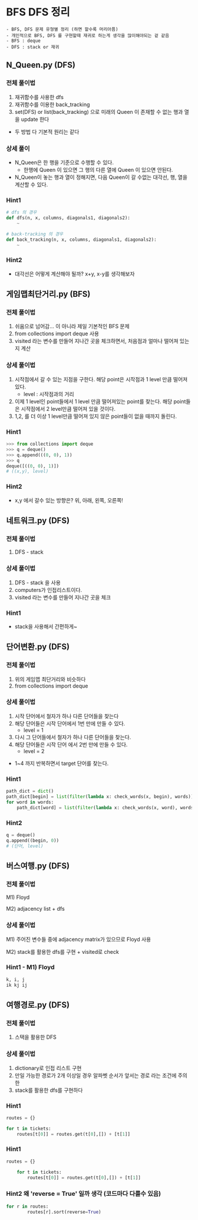 # BFS DFS 정리
    - BFS, DFS 문제 유형별 정리 (하면 할수록 머리아픔)
    - 개인적으로 BFS, DFS 를 구현할때 재귀로 하는게 생각을 많이해야되는 겉 같음
    - BFS : deque
    - DFS : stack or 재귀

## N_Queen.py  (DFS)

### 전체 풀이법  

1) 재귀함수를 사용한 dfs
2) 재귀함수를 이용한 back_tracking 
3) set(DFS) or list(back_tracking) 으로 미래의 Queen 이 존재할 수 없는 행과 열을 update 한다

- 두 방법 다 기본적 원리는 같다


### 상세 풀이
- N_Queen은 한 행을 기준으로 수행할 수 있다. 
    - 한행에 Queen 이 있으면 그 행의 다른 열에 Queen 이 있으면 안된다.
- N_Queen이 놓는 행과 열이 정해지면, 다음 Queen이 갈 수없는 대각선, 행, 열을 계산할 수 있다.  


### Hint1
```python
# dfs 의 경우
def dfs(n, x, columns, diagonals1, diagonals2):
    ~

# back-tracking 의 경우
def back_tracking(n, x, columns, diagonals1, diagonals2):
    ~
```

### Hint2  
- 대각선은 어떻게 계산해야 될까? x+y, x-y를 생각해보자

## 게임맵최단거리.py  (BFS)

### 전체 풀이법 
 
1) 쉬움으로 넘어감... 이 아니라 제일 기본적인 BFS 문제
2) from collections import deque 사용
3) visited 라는 변수를 만들어 지나간 곳을 체크하면서, 처음점과 얼마나 떨어져 있는지 계산

### 상세 풀이법

1) 시작점에서 갈 수 있는 지점을 구한다. 해당 point은 시작점과 1 level 만큼 떨어져 있다. 
    - level : 시작점과의 거리
2) 이제 1 level인 point들에서 1 level 만큼 떨어져있는 point를 찾는다. 해당 point들은 시작점에서 2 level만큼 떨어져 있을 것이다.
3)  1,2, 를 더 이상 1 level만큼 떨어져 있지 않은 point들이 없을 때까지 돌린다.

### Hint1
```python
>>> from collections import deque
>>> q = deque()
>>> q.append(((0, 0), 1))
>>> q 
deque([((0, 0), 1)])
# ((x,y), level)
```

### Hint2
- x,y 에서 갈수 있는 방향은? 위, 아래, 왼쪽, 오른쪽!

## 네트워크.py  (DFS)

### 전체 풀이법 
 
1) DFS - stack

### 상세 풀이법

1) DFS - stack 을 사용
2) computers가 인접리스트이다.
3) visited 라는 변수를 만들어 지나간 곳을 체크

### Hint1
- stack을 사용해서 간편하게~

## 단어변환.py (DFS)

### 전체 풀이법 
 
1) 위의 게임맵 최단거리와 비슷하다
2) from collections import deque

### 상세 풀이법

1) 시작 단어에서 철자가 하나 다른 단어들을 찾는다
2) 해당 단어들은 시작 단어에서 1번 만에 만들 수 있다.
    - level = 1
3) 다시 그 단어들에서 철자가 하나 다른 단어들을 찾는다.
4) 해당 단어들은 시작 단어 에서 2번 만에 만들 수 있다.
    - level = 2
- 1~4 까지 반복하면서 target 단어를 찾는다.

### Hint1
```python
path_dict = dict()
path_dict[begin] = list(filter(lambda x: check_words(x, begin), words))
for word in words:
    path_dict[word] = list(filter(lambda x: check_words(x, word), words))
```

### Hint2
```python
q = deque()
q.append((begin, 0))
# (단어, level)
```

## 버스여행.py (DFS)

### 전체 풀이법 
 
M1) Floyd 

M2) adjacency list + dfs

### 상세 풀이법

M1) 주어진 변수들 중에 adjacency matrix가 있으므로 Floyd 사용

M2) stack를 활용한 dfs를 구현 + visited로 check    


### Hint1 - M1) Floyd 
```python
k, i, j 
ik kj ij
```
## 여행경로.py (DFS)

### 전체 풀이법 
 
1) 스택을 활용한 DFS

### 상세 풀이법

1) dictionary로 인접 리스트 구현
2) 만일 가능한 경로가 2개 이상일 경우 알파벳 순서가 앞서는 경로 라는 조건에 주의한
3) stack를 활용한 dfs를 구현하다


### Hint1
```python
routes = {}

for t in tickets:
    routes[t[0]] = routes.get(t[0],[]) + [t[1]]
```

### Hint1
```python
routes = {}

    for t in tickets:
        routes[t[0]] = routes.get(t[0],[]) + [t[1]]
```

### Hint2 왜 'reverse = True' 일까 생각 (코드마다 다를수 있음)
```python
for r in routes:
        routes[r].sort(reverse=True)
```











